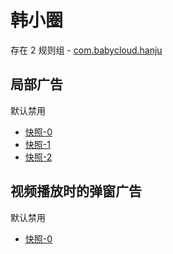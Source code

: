 # 韩小圈

存在 2 规则组 - [com.babycloud.hanju](/src/apps/com.babycloud.hanju.ts)

## 局部广告

默认禁用

- [快照-0](https://i.gkd.li/import/13628282)
- [快照-1](https://i.gkd.li/import/13670721)
- [快照-2](https://i.gkd.li/import/13849929)

## 视频播放时的弹窗广告

默认禁用

- [快照-0](https://i.gkd.li/import/13800123)

